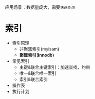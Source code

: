 应用场景：数据量庞大，需要`快速查询`
# 索引
- 索引原理
    - 非聚簇索引(myisam)
    - **聚簇索引(innodb)**
- 常见索引
    - 主键&联合主键索引：加速查找，约束
    - 唯一&联合唯一索引
    - 索引&联合索引
- 操作表
- 执行计划  


